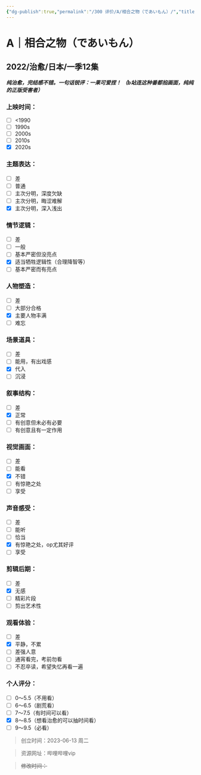 ```yaml
---
{"dg-publish":true,"permalink":"/300 评价/A/相合之物（であいもん）/","title":"相合之物（であいもん）","tags":["A","治愈"],"created":"2023-06-13T15:38:57.891+08:00","updated":"2024-01-12T12:00:07.397+08:00"}
---
```



# A｜相合之物（であいもん）
## 2022/治愈/日本/一季12集
***纯治愈，完结感不错。一句话锐评：一果可爱捏！
（b站连这种番都掐画面，纯纯的正版受害者）***
### 上映时间：
- [ ] <1990
- [ ] 1990s
- [ ] 2000s
- [ ] 2010s
- [x] 2020s
### 主题表达：
- [ ] 差
- [ ] 普通
- [ ] 主次分明，深度欠缺
- [ ] 主次分明，晦涩难解
- [x] 主次分明，深入浅出
### 情节逻辑：
- [ ] 差
- [ ] 一般
- [ ] 基本严密但没亮点
- [x] 适当牺牲逻辑性（合理降智等）
- [ ] 基本严密而有亮点
### 人物塑造：
- [ ] 差
- [ ] 大部分合格
- [x] 主要人物丰满
- [ ] 难忘
### 场景道具：
- [ ] 差
- [ ] 能用，有出戏感
- [x] 代入
- [ ] 沉浸
### 叙事结构：
- [ ] 差
- [x] 正常
- [ ] 有创意但未必有必要
- [ ] 有创意且有一定作用
### 视觉画面：
- [ ] 差
- [ ] 能看
- [x] 不错
- [ ] 有惊艳之处
- [ ] 享受
### 声音感受：
- [ ] 差
- [ ] 能听
- [ ] 恰当
- [x] 有惊艳之处，op尤其好评
- [ ] 享受
### 剪辑后期：
- [ ] 差
- [x] 无感
- [ ] 精彩片段
- [ ] 剪出艺术性
### 观看体验：
- [ ] 差
- [x] 平静，不累
- [ ] 差强人意
- [ ] 通宵看完，考前勿看
- [ ] 不忍卒读，希望失忆再看一遍
### 个人评分：
- [ ] 0～5.5（不用看）
- [ ] 6～6.5（剧荒看）
- [ ] 7～7.5（有时间可以看）
- [x] 8～8.5（想看治愈的可以抽时间看）
- [ ] 9～9.5（必看）

>创立时间：2023-06-13 周二

>资源网址：哔哩哔哩vip

>~~修改时间：~~



